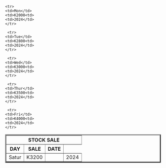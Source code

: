 <DOCTYPE HTML>
<html>
  <title>STOCK SALE</title>
</html>
<body>
  <table border="3">
    <tr>
      <th colspan="8"> STOCK SALE</th>
    </tr>
    <tr>
      <th> DAY</th>
      <th>SALE</th>
      <th>DATE</th>
    </tr>

    <tr>
    <td>Mon</td>
    <td>K2000<td>
    <td>2024</td>
    </tr>
    
     <tr>
    <td>Tue</td>
    <td>K2800<td>
    <td>2024</td>
    </tr>

     <tr>
    <td>Wed</td>
    <td>K3000<td>
    <td>2024</td>
    </tr>

     <tr>
    <td>Thur</td>
    <td>K3500<td>
    <td>2024</td>
    </tr>

     <tr>
    <td>Fri</td>
    <td>K4000<td>
    <td>2024</td>
    </tr>
    
 <tr>
    <td>Satur</td>
    <td>K3200<td>
    <td>2024</td>
    </tr>
    
    
    
</body>

